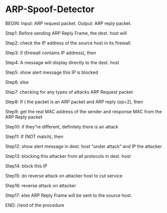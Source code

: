 # ARP-Spoof-Detector
BEGIN:
Input: ARP request packet.
Output: ARP reply packet.

Step1: Before sending ARP Reply Frame, the dest. host will

Step2: check the IP address of the source host in its firewall.

Step3: if (firewall contains IP address), then

Step4: A message will display directly to the dest. host

Step5: show alert message this IP is blocked

Step6: else

Step7: checking for any types of attacks ARP Request packet

Step8: If ( the packet is an ARP packet and ARP reply (op=2), then

Step9: get the real MAC address of the sender and response MAC from the ARP Reply packet

Step10: if they”re different, definitely there is an attack

Step11: If (NOT match), then

Step12: show alert message in dest. host “under attack” and IP the attacker

Step13: blocking this attacker from all protocols in dest. host

Step14: block this IP

Step15: do reverse attack on attacker host to cut service

Step16: reverse attack on attacker

Step17: else
        ARP Reply Frame will be sent to the source host.
        
END: //end of the procedure

